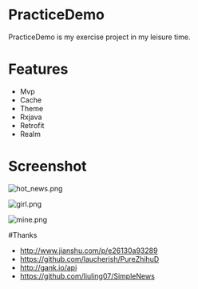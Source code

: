 # PracticeDemo

PracticeDemo is my  exercise project in my leisure time.

# Features
- Mvp
- Cache
- Theme
- Rxjava
- Retrofit
- Realm

# Screenshot

![hot_news.png](https://github.com/416679828/PracticeDemo/blob/master/hot_news.png)

![girl.png](https://github.com/416679828/PracticeDemo/blob/master/girl.png)

![mine.png](https://github.com/416679828/PracticeDemo/blob/master/mine.png)

#Thanks

- http://www.jianshu.com/p/e26130a93289
- https://github.com/laucherish/PureZhihuD
- http://gank.io/api
- https://github.com/liuling07/SimpleNews






